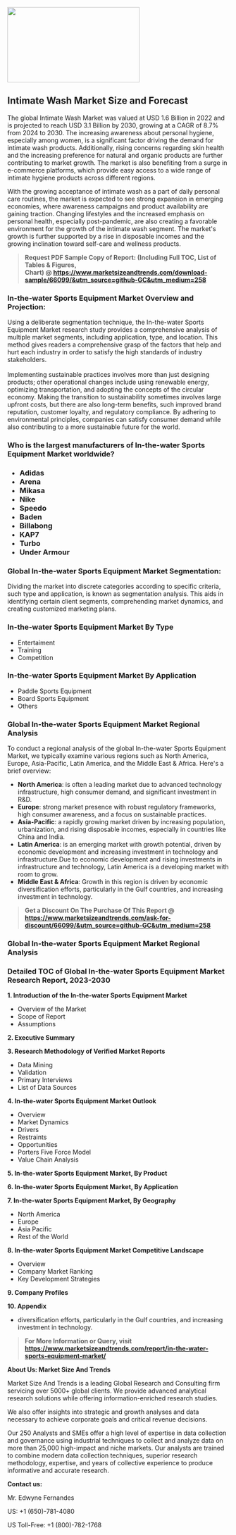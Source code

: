 <p><img class="alignnone size-medium wp-image-20088" src="https://ffe5etoiles.com/wp-content/uploads/2024/12/MST1-300x171.png" alt="" width="300" height="171" /></p><h2>Intimate Wash Market Size and Forecast</h2><p>The global Intimate Wash Market was valued at USD 1.6 Billion in 2022 and is projected to reach USD 3.1 Billion by 2030, growing at a CAGR of 8.7% from 2024 to 2030. The increasing awareness about personal hygiene, especially among women, is a significant factor driving the demand for intimate wash products. Additionally, rising concerns regarding skin health and the increasing preference for natural and organic products are further contributing to market growth. The market is also benefiting from a surge in e-commerce platforms, which provide easy access to a wide range of intimate hygiene products across different regions.</p><p>With the growing acceptance of intimate wash as a part of daily personal care routines, the market is expected to see strong expansion in emerging economies, where awareness campaigns and product availability are gaining traction. Changing lifestyles and the increased emphasis on personal health, especially post-pandemic, are also creating a favorable environment for the growth of the intimate wash segment. The market's growth is further supported by a rise in disposable incomes and the growing inclination toward self-care and wellness products.</p></p><blockquote id="" class=""><strong>Request PDF Sample Copy of Report: (Including Full TOC, List of Tables &amp; Figures, Chart)&nbsp;@&nbsp;<strong><a href="https://www.marketsizeandtrends.com/download-sample/66099/&utm_source=github-GC&utm_medium=258" target="_blank">https://www.marketsizeandtrends.com/download-sample/66099/&utm_source=github-GC&utm_medium=258</a></strong></strong></blockquote><h3 id="" class="">In-the-water Sports Equipment Market&nbsp;Overview and Projection:</h3><p id="" class="">Using a deliberate segmentation technique, the In-the-water Sports Equipment Market research study provides a comprehensive analysis of multiple market segments, including application, type, and location. This method gives readers a comprehensive grasp of the factors that help and hurt each industry in order to satisfy the high standards of industry stakeholders. <br /> <br />Implementing sustainable practices involves more than just designing products; other operational changes include using renewable energy, optimizing transportation, and adopting the concepts of the circular economy. Making the transition to sustainability sometimes involves large upfront costs, but there are also long-term benefits, such improved brand reputation, customer loyalty, and regulatory compliance. By adhering to environmental principles, companies can satisfy consumer demand while also contributing to a more sustainable future for the world.</p><h3 id="" class="">Who is the largest manufacturers of&nbsp;In-the-water Sports Equipment Market worldwide?</h3><h3 class=""><p><ul><li>Adidas </li><li> Arena </li><li> Mikasa </li><li> Nike </li><li> Speedo </li><li> Baden </li><li> Billabong </li><li> KAP7 </li><li> Turbo </li><li> Under Armour</li></ul></p></h3><h3 id="" class="">Global&nbsp;In-the-water Sports Equipment Market Segmentation:</h3><p id="" class="">Dividing the market into discrete categories according to specific criteria, such type and application, is known as segmentation analysis. This aids in identifying certain client segments, comprehending market dynamics, and creating customized marketing plans.</p><h3 id="" class="">In-the-water Sports Equipment Market&nbsp;By Type</h3><p><p><ul><li>Entertaiment </li><li> Training </li><li> Competition</p></li></ul></p></p><h3 id="" class="">In-the-water Sports Equipment Market&nbsp;By Application</h3><p class=""><p><ul><li>Paddle Sports Equipment </li><li> Board Sports Equipment </li><li> Others</li></ul></p></p><h3 id="" class="">Global In-the-water Sports Equipment Market Regional Analysis</h3><p id="" class="">To conduct a regional analysis of the global In-the-water Sports Equipment Market, we typically examine various regions such as North America, Europe, Asia-Pacific, Latin America, and the Middle East &amp; Africa. Here's a brief overview:</p><ul><li><strong>North America</strong>: is often a leading market due to advanced technology infrastructure, high consumer demand, and significant investment in R&amp;D.</li><li><strong>Europe</strong>: strong market presence with robust regulatory frameworks, high consumer awareness, and a focus on sustainable practices.</li><li><strong>Asia-Pacific</strong>: a rapidly growing market driven by increasing population, urbanization, and rising disposable incomes, especially in countries like China and India.</li><li><strong>Latin America</strong>: is an emerging market with growth potential, driven by economic development and increasing investment in technology and infrastructure.Due to economic development and rising investments in infrastructure and technology, Latin America is a developing market with room to grow.</li><li><strong>Middle East &amp; Africa</strong>: Growth in this region is driven by economic diversification efforts, particularly in the Gulf countries, and increasing investment in technology.</li></ul><blockquote id="" class=""><strong>Get a Discount On The Purchase Of This Report @ <strong><a href="https://www.marketsizeandtrends.com/ask-for-discount/66099/&utm_source=github-GC&utm_medium=258" target="_blank">https://www.marketsizeandtrends.com/ask-for-discount/66099/&utm_source=github-GC&utm_medium=258</a></strong></strong></blockquote><h3 id="" class="">Global In-the-water Sports Equipment Market Regional Analysis</h3><h3 id="" class="">Detailed TOC of Global In-the-water Sports Equipment Market Research Report, 2023-2030</h3><p id="" class=""><strong>1. Introduction of the In-the-water Sports Equipment Market</strong></p><ul><li>Overview of the Market</li><li>Scope of Report</li><li>Assumptions</li></ul><p id="" class=""><strong>2. Executive Summary</strong></p><p id="" class=""><strong>3. Research Methodology of Verified Market Reports</strong></p><ul><li>Data Mining</li><li>Validation</li><li>Primary Interviews</li><li>List of Data Sources</li></ul><p id="" class=""><strong>4. In-the-water Sports Equipment Market Outlook</strong></p><ul><li>Overview</li><li>Market Dynamics</li><li>Drivers</li><li>Restraints</li><li>Opportunities</li><li>Porters Five Force Model</li><li>Value Chain Analysis</li></ul><p id="" class=""><strong>5. In-the-water Sports Equipment Market, By Product</strong></p><p id="" class=""><strong>6. In-the-water Sports Equipment Market, By Application</strong></p><p id="" class=""><strong>7. In-the-water Sports Equipment Market, By Geography</strong></p><ul><li>North America</li><li>Europe</li><li>Asia Pacific</li><li>Rest of the World</li></ul><p id="" class=""><strong>8. In-the-water Sports Equipment Market Competitive Landscape</strong></p><ul><li>Overview</li><li>Company Market Ranking</li><li>Key Development Strategies</li></ul><p id="" class=""><strong>9. Company Profiles</strong></p><p id="" class=""><strong>10. Appendix</strong></p><ul><li>diversification efforts, particularly in the Gulf countries, and increasing investment in technology.</li></ul><blockquote id="" class=""><strong>For More Information or Query, visit <strong><strong><a href="https://www.marketsizeandtrends.com/report/in-the-water-sports-equipment-market/" target="_blank">https://www.marketsizeandtrends.com/report/in-the-water-sports-equipment-market/</a></strong></strong></strong></blockquote><p id="" class=""><strong>About Us: Market Size And Trends</strong></p><p id="" class="">Market Size And Trends is a leading Global Research and Consulting firm servicing over 5000+ global clients. We provide advanced analytical research solutions while offering information-enriched research studies.</p><p id="" class="">We also offer insights into strategic and growth analyses and data necessary to achieve corporate goals and critical revenue decisions.</p><p id="" class="">Our 250 Analysts and SMEs offer a high level of expertise in data collection and governance using industrial techniques to collect and analyze data on more than 25,000 high-impact and niche markets. Our analysts are trained to combine modern data collection techniques, superior research methodology, expertise, and years of collective experience to produce informative and accurate research.</p><p id="" class=""><strong>Contact us:</strong></p><p id="" class="">Mr. Edwyne Fernandes</p><p id="" class="">US: +1 (650)-781-4080</p><p id="" class="">US Toll-Free: +1 (800)-782-1768</p>

